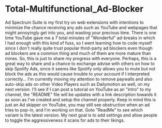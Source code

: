 # Total-Multifunctional_Ad-Blocker
Ad Spectrum Suite is my first try on web extensions with intentions to minimize the chance receiving any ads such as YouTube and webpages that might annoyingly get into you, and wasting your precious time. There is one time YouTube gave me a 7 total minutes of "Wonderful" ad-breaks in which I had enough with this kind of fuss, so I went learning how to code myself since I don't really quite trust popular third-party ad blockers even though ad blockers are a common thing and much of them are more mature than mines. So, this is just to share my progress with everyone. Perhaps, this is a great way to share and a chance to exchange advise with others on how to skip Spotify Ads, since it seems like Spotify only allows you to mute but not block the ads as this would cause trouble to your account if I interpreted correctly... I'm currently moving my attention to remove paywalls and also auto-skip ads on other Video Players such as Dailymotion as well, on my next version. I'll see if I can post a tutorial on YouTube as an "Intro" to my channel, the "README" file will be updates with a link description towards it as soon as I've created and setup the channel properly. Keep in mind this is just an Ad skipper on YouTube, you may still see obstruction when an ad tries to pop-in, and I'm working on that. Goto "ReadMe" to see which variant is the latest version. My next goal is to add settings and allow people to toggle the aggressiveness it scans for ads to their likings.
